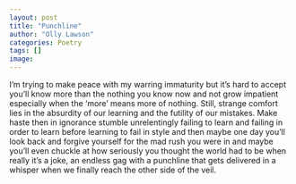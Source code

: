 ```yaml
---
layout: post
title: "Punchline"
author: "Olly Lawson"
categories: Poetry
tags: []
image:
---
```



I’m trying to make peace
with my warring immaturity
but it’s hard to accept you’ll know more
than the nothing you know now
and not grow impatient
especially when the ‘more’
means more of nothing.
Still, strange comfort lies
in the absurdity of our learning and
the futility of our mistakes.
Make haste then in ignorance
stumble unrelentingly
failing to learn
and failing in order to learn
before learning to fail in style and
then maybe one day you’ll look back
and forgive yourself for the
mad rush you were in and maybe
you’ll even chuckle at how seriously
you thought the world had to be
when really
it’s a joke,
an endless gag
with a punchline that gets
delivered in a whisper when
we finally reach the other
side of the veil.
